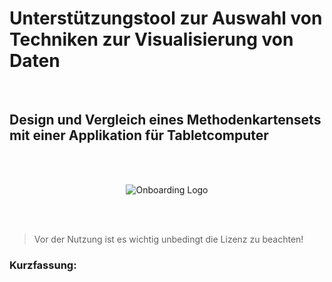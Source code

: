 # Unterstützungstool zur Auswahl von Techniken zur Visualisierung von Daten
<br />

## Design und Vergleich eines Methodenkartensets mit einer Applikation für Tabletcomputer
<br />
<br />

<p align="center">
 <img src="DDJ_Onboarding.png" alt="Onboarding Logo">
</p>

<br />
<br />

> Vor der Nutzung ist es wichtig unbedingt die Lizenz zu beachten!


### Kurzfassung:
